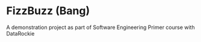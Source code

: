 # FizzBuzz (Bang)

A demonstration project as part of Software Engineering Primer course with DataRockie
